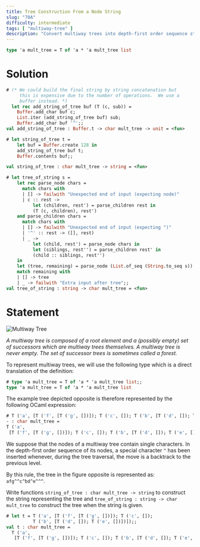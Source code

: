 ```yaml
---
title: Tree Construction From a Node String
slug: "70A"
difficulty: intermediate
tags: [ "multiway-tree" ]
description: "Convert multiway trees into depth-first order sequence strings and vice versa, where nodes are single characters."
---
```


```ocaml
type 'a mult_tree = T of 'a * 'a mult_tree list
```

# Solution

```ocaml
# (* We could build the final string by string concatenation but
     this is expensive due to the number of operations.  We use a
     buffer instead. *)
  let rec add_string_of_tree buf (T (c, sub)) =
    Buffer.add_char buf c;
    List.iter (add_string_of_tree buf) sub;
    Buffer.add_char buf '^';;
val add_string_of_tree : Buffer.t -> char mult_tree -> unit = <fun>

# let string_of_tree t =
    let buf = Buffer.create 128 in
    add_string_of_tree buf t;
    Buffer.contents buf;;

val string_of_tree : char mult_tree -> string = <fun>

# let tree_of_string s =
    let rec parse_node chars =
      match chars with
      | [] -> failwith "Unexpected end of input (expecting node)"
      | c :: rest ->
          let (children, rest') = parse_children rest in
          (T (c, children), rest')
    and parse_children chars =
      match chars with
      | [] -> failwith "Unexpected end of input (expecting ^)"
      | '^' :: rest -> ([], rest)
      | _ ->
          let (child, rest') = parse_node chars in
          let (siblings, rest'') = parse_children rest' in
          (child :: siblings, rest'')
    in
    let (tree, remaining) = parse_node (List.of_seq (String.to_seq s)) in
    match remaining with
    | [] -> tree
    | _ -> failwith "Extra input after tree";;
val tree_of_string : string -> char mult_tree = <fun>
```

# Statement

![Multiway Tree](/media/problems/multiway-tree.gif)

*A multiway tree is composed of a root element and a (possibly empty)
set of successors which are multiway trees themselves. A multiway tree
is never empty. The set of successor trees is sometimes called a
forest.*

To represent multiway trees, we will use the following type which is a
direct translation of the definition:

```ocaml
# type 'a mult_tree = T of 'a * 'a mult_tree list;;
type 'a mult_tree = T of 'a * 'a mult_tree list
```

The example tree depicted opposite is therefore represented by the
following OCaml expression:

```ocaml
# T ('a', [T ('f', [T ('g', [])]); T ('c', []); T ('b', [T ('d', []); T ('e', [])])]);;
- : char mult_tree =
T ('a',
 [T ('f', [T ('g', [])]); T ('c', []); T ('b', [T ('d', []); T ('e', [])])])
```

We suppose that the nodes of a multiway tree contain single characters.
In the depth-first order sequence of its nodes, a special character `^`
has been inserted whenever, during the tree traversal, the move is a
backtrack to the previous level.

By this rule, the tree in the figure opposite is represented as:
`afg^^c^bd^e^^^`.

Write functions `string_of_tree : char mult_tree -> string` to construct
the string representing the tree and
`tree_of_string : string -> char mult_tree` to construct the tree when
the string is given.


```ocaml
# let t = T ('a', [T ('f', [T ('g', [])]); T ('c', []);
          T ('b', [T ('d', []); T ('e', [])])]);;
val t : char mult_tree =
  T ('a',
   [T ('f', [T ('g', [])]); T ('c', []); T ('b', [T ('d', []); T ('e', [])])])
```
